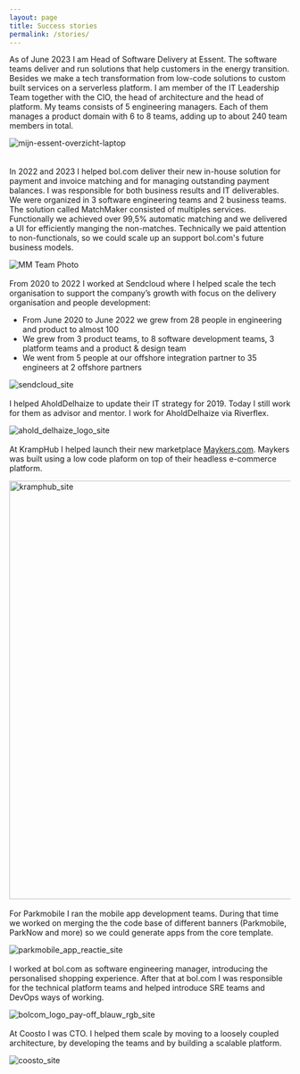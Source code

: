 ```yaml
---
layout: page
title: Success stories
permalink: /stories/
---
```


As of June 2023 I am Head of Software Delivery at Essent. The software teams deliver and run solutions that help customers in the energy transition. Besides we make a tech transformation from low-code solutions to custom built services on a serverless platform. 
I am member of the IT Leadership Team together with the CIO, the head of architecture and the head of platform. My teams consists of 5 engineering managers. Each of them manages a product domain with 6 to 8 teams, adding up to about 240 team members in total. 

![mijn-essent-overzicht-laptop](https://github.com/arjenderuiter/arjenderuiter.github.io/assets/5676977/57344b59-c2e5-407d-ad82-91c9cd531120)  
<br>
<br>
In 2022 and 2023 I helped bol.com deliver their new in-house solution for payment and invoice matching and for managing outstanding payment balances. I was responsible for both business results and IT deliverables. We were organized in 3 software engineering teams and 2 business teams. The solution called MatchMaker consisted of multiples services. Functionally we achieved over 99,5% automatic matching and we delivered a UI for efficiently manging the non-matches. Technically we paid attention to non-functionals, so we could scale up an support bol.com's future business models. 

![MM Team Photo](https://github.com/arjenderuiter/arjenderuiter.github.io/assets/5676977/90efda92-6dba-41cd-bda7-653dd79d31f1)
<br>
<br>
From 2020 to 2022 I worked at Sendcloud where I helped scale the tech organisation to support the company’s growth with focus on the delivery organisation and people development:
- From June 2020 to June 2022 we grew from 28 people in engineering and product to almost 100
- We grew from 3 product teams, to 8 software development teams, 3 platform teams and a product & design team 
- We went from 5 people at our offshore integration partner to 35 engineers at 2 offshore partners

![sendcloud_site](https://user-images.githubusercontent.com/5676977/135763587-55ab5579-03c5-4229-b616-497945d2d225.png)
<br>
<br>
I helped AholdDelhaize to update their IT strategy for 2019. Today I still work for them as advisor and mentor. I work for AholdDelhaize via Riverflex.

![ahold_delhaize_logo_site](https://user-images.githubusercontent.com/5676977/135763933-f3148f56-df46-40e4-ad1a-86b5ae1774b7.png)
<br>
<br>
At KrampHub I helped launch their new marketplace <a href="www.maykers.com">Maykers.com</a>. Maykers was built using a low code plaform on top of their headless e-commerce platform.

<img width="750" alt="kramphub_site" src="https://user-images.githubusercontent.com/5676977/135763693-3eae37aa-ce44-402f-b6bf-4738692d539e.png">
<br>
<br>
For Parkmobile I ran the mobile app development teams. During that time we worked on merging the the code base of different banners (Parkmobile, ParkNow and more) so we could generate apps from the core template.

![parkmobile_app_reactie_site](https://user-images.githubusercontent.com/5676977/135763853-bb7f5b02-6594-4bc9-9d04-4af218516b77.jpeg)
<br>
<br>
I worked at bol.com as software engineering manager, introducing the personalised shopping experience. After that at bol.com I was responsible for the technical platform teams and helped introduce SRE teams and DevOps ways of working.

![bolcom_logo_pay-off_blauw_rgb_site](https://user-images.githubusercontent.com/5676977/135763885-a7e039ad-a98a-439c-b0ba-3b1353f48e63.jpeg)
<br>
<br>
At Coosto I was CTO. I helped them scale by moving to a loosely coupled architecture, by developing the teams and by building a scalable platform.

![coosto_site](https://user-images.githubusercontent.com/5676977/135763995-7a3291cc-02d6-4b6b-be11-f4cb2661ee03.png)
